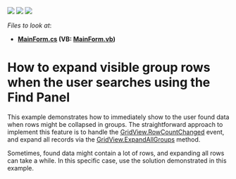 <!-- default badges list -->
![](https://img.shields.io/endpoint?url=https://codecentral.devexpress.com/api/v1/VersionRange/128628644/13.1.4%2B)
[![](https://img.shields.io/badge/Open_in_DevExpress_Support_Center-FF7200?style=flat-square&logo=DevExpress&logoColor=white)](https://supportcenter.devexpress.com/ticket/details/E3903)
[![](https://img.shields.io/badge/📖_How_to_use_DevExpress_Examples-e9f6fc?style=flat-square)](https://docs.devexpress.com/GeneralInformation/403183)
<!-- default badges end -->
<!-- default file list -->
*Files to look at*:

* **[MainForm.cs](./CS/FindPanelExample/MainForm.cs) (VB: [MainForm.vb](./VB/FindPanelExample/MainForm.vb))**
<!-- default file list end -->
# How to expand visible group rows when the user searches using the Find Panel


<p>This example demonstrates how to immediately show to the user found data when rows might be collapsed in groups. The straightforward approach to implement this feature is to handle the <a href="http://documentation.devexpress.com/#WindowsForms/DevExpressXtraGridViewsBaseBaseView_RowCountChangedtopic"><u>GridView.RowCountChanged</u></a> event, and expand all records via the <a href="http://documentation.devexpress.com/#WindowsForms/DevExpressXtraGridViewsGridGridView_ExpandAllGroupstopic"><u>GridView.ExpandAllGroups</u></a> method.</p><p>Sometimes, found data might contain a lot of rows, and expanding all rows can take a while. In this specific case, use the solution demonstrated in this example.</p>

<br/>


